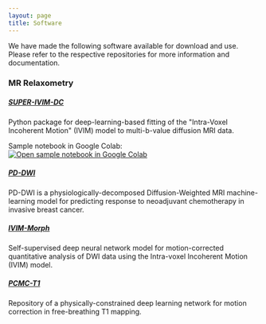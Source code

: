 ```yaml
---
layout: page
title: Software
---
```


We have made the following software available for download and use. Please refer to the respective repositories for more information and documentation.

### MR Relaxometry

##### [SUPER-IVIM-DC](https://github.com/TechnionComputationalMRILab/SUPER-IVIM-DC) 

Python package for deep-learning-based fitting of the "Intra-Voxel Incoherent Motion" (IVIM) model to multi-b-value diffusion MRI data.

Sample notebook in Google Colab: [![Open sample notebook in Google Colab](https://colab.research.google.com/assets/colab-badge.svg)](https://colab.research.google.com/drive/1aCXO0-EecTcxp9j48q54OGTOyHKKnB7r?usp=sharing)

##### [PD-DWI](https://github.com/TechnionComputationalMRILab/PD-DWI)

PD-DWI is a physiologically-decomposed Diffusion-Weighted MRI machine-learning model for predicting response to neoadjuvant chemotherapy in invasive breast cancer.

##### [IVIM-Morph](https://github.com/TechnionComputationalMRILab/IVIM-Morph)

Self-supervised deep neural network model for motion-corrected quantitative analysis of DWI data using the Intra-voxel Incoherent Motion (IVIM) model.

##### [PCMC-T1](https://github.com/eyalhana/PCMC-T1)

Repository of a physically-constrained deep learning network for motion correction in free-breathing T1 mapping.

